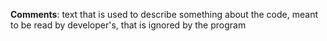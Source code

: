 **Comments**: text that is used to describe something about the code, meant to be read by developer's, that is ignored by the program